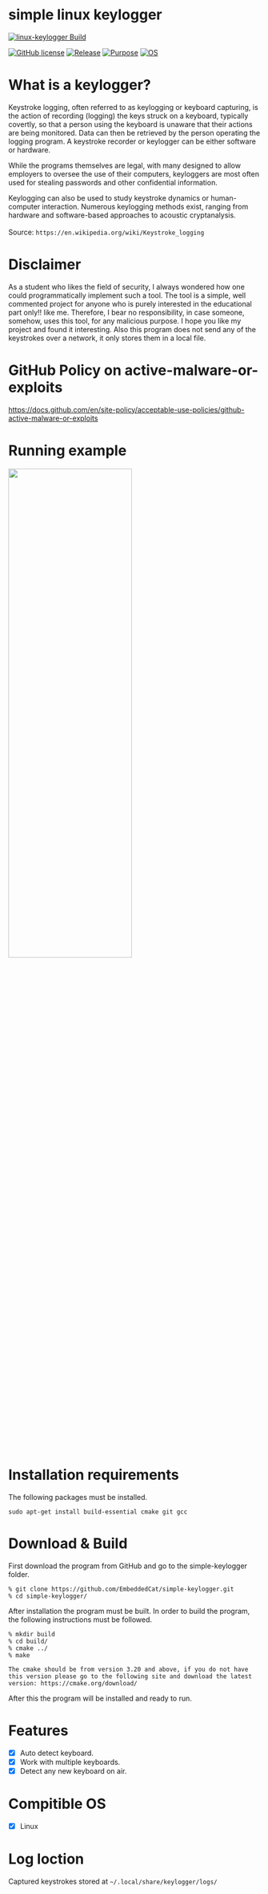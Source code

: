 # simple linux keylogger

[![linux-keylogger Build](https://github.com/EmbeddedCat/simple-keylogger/actions/workflows/cmake.yml/badge.svg?branch=main)](https://github.com/EmbeddedCat/simple-keylogger/actions/workflows/cmake.yml)


[![GitHub license](https://img.shields.io/badge/Licence-MIT-brightgreen)](https://github.com/EmbeddedCat/simple-keylogger/blob/main/LICENSE)
[![Release](https://img.shields.io/badge/Release-1.0-brightgreen)](https://github.com/EmbeddedCat/simple-keylogger/releases/tag/v1.0)
[![Purpose](https://img.shields.io/badge/Purpose-Educational-brightgreen)](https://github.com/EmbeddedCat/simple-keylogger/releases/tag/v1.0)
[![OS](https://img.shields.io/badge/OS-Linux-brightgreen)](https://github.com/EmbeddedCat/simple-keylogger)

# What is a keylogger?

Keystroke logging, often referred to as keylogging or keyboard capturing, is the action of recording (logging) the keys struck on a keyboard, typically covertly, so that a person using the keyboard is unaware that their actions are being monitored. Data can then be retrieved by the person operating the logging program. A keystroke recorder or keylogger can be either software or hardware.

While the programs themselves are legal, with many designed to allow employers to oversee the use of their computers, keyloggers are most often used for stealing passwords and other confidential information.

Keylogging can also be used to study keystroke dynamics or human-computer interaction. Numerous keylogging methods exist, ranging from hardware and software-based approaches to acoustic cryptanalysis.<br><br>
Source: `https://en.wikipedia.org/wiki/Keystroke_logging`

# Disclaimer

As a student who likes the field of security, I always wondered how one could programmatically implement such a tool. The tool is a simple, well commented project for anyone who is purely interested in the educational part only!! like me. Therefore, I bear no responsibility, in case someone, somehow, uses this tool, for any malicious purpose. I hope you like my project and found it interesting. Also this program does not send any of the keystrokes over a network, it only stores them in a local file.

# GitHub Policy on active-malware-or-exploits

https://docs.github.com/en/site-policy/acceptable-use-policies/github-active-malware-or-exploits

# Running example

<img src="https://user-images.githubusercontent.com/38585824/150214487-0cd08cfc-3b26-4975-8669-233acf9ee59b.gif" width="70%" height="50%">


# Installation requirements
The following packages must be installed.<br>
```
sudo apt-get install build-essential cmake git gcc
```

# Download & Build

First download the program from GitHub and go to the simple-keylogger folder.

```
% git clone https://github.com/EmbeddedCat/simple-keylogger.git
% cd simple-keylogger/
```

After installation the program must be built. In order to build the program, the following instructions must be
followed.<br>

```
% mkdir build
% cd build/
% cmake ../
% make
```

`
The cmake should be from version 3.20 and above, if you do not have this version please go to the following site and download the latest version:
https://cmake.org/download/
`

After this the program will be installed and ready to run.

# Features
- [x] Auto detect keyboard.
- [x] Work with multiple keyboards.
- [x] Detect any new keyboard on air.

# Compitible OS
- [x] Linux

# Log loction
Captured keystrokes stored at `~/.local/share/keylogger/logs/`
